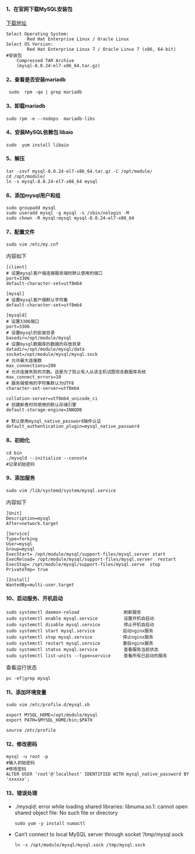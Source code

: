 

#### 1、在官网下载MySQL安装包

[下载地址](https://dev.mysql.com/downloads/mysql/)

```shell
Select Operating System:	
		Red Hat Enterprise Linux / Oracle Linux
Select OS Version:			
		Red Hat Enterprise Linux 7 / Oracle Linux 7 (x86, 64-bit)
#安装包
    Compressed TAR Archive
    (mysql-8.0.24-el7-x86_64.tar.gz)
```



#### 2、查看是否安装mariadb

` sudo  rpm -qa | grep mariadb`



#### 3、卸载mariadb

`sudo rpm -e --nodeps  mariadb-libs`



#### 4、安装MySQL依赖包 libaio

`sudo  yum install libaio`



#### 5、解压

```shell
tar -zxvf mysql-8.0.24-el7-x86_64.tar.gz -C /opt/module/
cd /opt/module/
ln -s mysql-8.0.24-el7-x86_64 mysql
```



#### 6、添加mysql用户和组

```shell
sudo groupadd mysql
sudo useradd mysql -g mysql -s /sbin/nologin -M
sudo chown -R mysql:mysql mysql-8.0.24-el7-x86_64
```



#### 7、配置文件

`sudo vim /etc/my.cnf`

内容如下

```shell
[client]
# 设置mysql客户端连接服务端时默认使用的端口
port=3306
default-character-set=utf8mb4

[mysql]
# 设置mysql客户端默认字符集
default-character-set=utf8mb4

[mysqld]
# 设置3306端口
port=3306
# 设置mysql的安装目录
basedir=/opt/module/mysql
# 设置mysql数据库的数据的存放目录
datadir=/opt/module/mysql/data
socket=/opt/module/mysql/mysql.sock
# 允许最大连接数
max_connections=200
# 允许连接失败的次数。这是为了防止有人从该主机试图攻击数据库系统
max_connect_errors=10
# 服务端使用的字符集默认为UTF8
character-set-server=utf8mb4

collation-server=utf8mb4_unicode_ci
# 创建新表时将使用的默认存储引擎
default-storage-engine=INNODB

# 默认使用mysql_native_password插件认证
default_authentication_plugin=mysql_native_password
```



#### 8、初始化

```shell
cd bin
./mysqld --initialize --console
#记录初始密码
```



#### 9、添加服务

`sudo vim /lib/systemd/system/mysql.service`

内容如下

```shell
[Unit]
Description=mysql
After=network.target 

[Service] 
Type=forking 
User=mysql
Group=mysql
ExecStart= /opt/module/mysql/support-files/mysql.server start
ExecReload= /opt/module/mysql/support-files/mysql.server  restart
ExecStop= /opt/module/mysql/support-files/mysql.serve  stop
PrivateTmp= true 

[Install] 
WantedBy=multi-user.target
```



#### 10、启动服务、开机启动

```shell
sudo systemctl daemon-reload                 刷新服务  
sudo systemctl enable mysql.service          设置开机自启动
sudo systemctl disable mysql.service         停止开机自启动
sudo systemctl start mysql.service　         启动nginx服务
sudo systemctl stop mysql.service　          停止nginx服务
sudo systemctl restart mysql.service　       重启nginx服务
sudo systemctl status mysql.service          查看服务当前状态
sudo systemctl list-units --type=service     查看所有已启动的服务
```

查看运行状态

`ps -ef|grep mysql`



#### 11、添加环境变量

`sudo vim /etc/profile.d/mysql.sh`

```shell
export MYSQL_HOME=/opt/module/mysql
export PATH=$MYSQL_HOME/bin;$PATH
```

`source /etc/profile`



#### 12、修改密码

```shell
mysql -u root -p
#输入初始密码
#修改密码
ALTER USER 'root'@'localhost' IDENTIFIED WITH mysql_native_password BY 'xxxxxx';
```



#### 13、错误处理

- ./mysqld: error while loading shared libraries: libnuma.so.1: cannot open shared object file: No such file or directory

  `sudo yum -y install numactl`

- Can’t connect to local MySQL server through socket ‘/tmp/mysql.sock

  `ln -s /opt/module/mysql/mysql.sock /tmp/mysql.sock`

  














